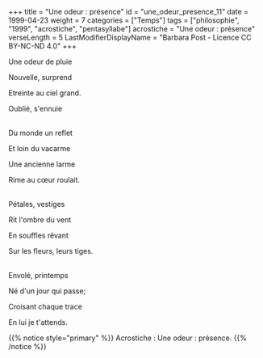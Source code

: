 +++
title = "Une odeur : présence"
id = "une_odeur_presence_11"
date = 1999-04-23
weight = 7
categories = ["Temps"]
tags = ["philosophie", "1999", "acrostiche", "pentasyllabe"]
acrostiche = "Une odeur : présence"
verseLength = 5
LastModifierDisplayName = "Barbara Post - Licence CC BY-NC-ND 4.0"
+++

Une odeur de pluie

Nouvelle, surprend

Etreinte au ciel grand.

Oublié, s'ennuie

 \
Du monde un reflet

Et loin du vacarme

Une ancienne larme

Rime au cœur roulait.

 \
Pétales, vestiges

Rit l'ombre du vent

En souffles rêvant

Sur les fleurs, leurs tiges.

 \
Envolé, printemps

Né d'un jour qui passe;

Croisant chaque trace

En lui je t'attends.

{{% notice style="primary" %}}
Acrostiche : Une odeur : présence.
{{% /notice %}}
